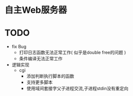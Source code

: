 # 自主Web服务器

# TODO
- fix Bug
    - 打印日志函数无法正常工作( 似乎是double free的问题 )
    - 条件编译无法正常工作
- 逻辑实现
  - cgi
    - 添加判断执行脚本的函数
    - 支持更多脚本
    - 使用域间套接字父子进程交流,子进程stdin没有重定向
     
